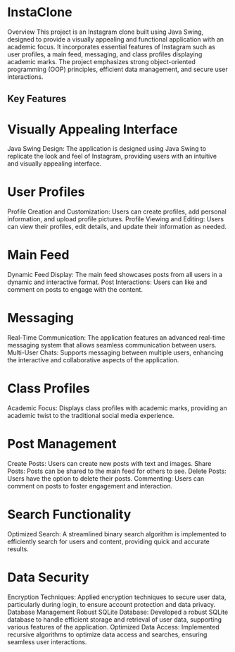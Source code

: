 # InstaClone
Overview
This project is an Instagram clone built using Java Swing, designed to provide a visually appealing and functional application with an academic focus. It incorporates essential features of Instagram such as user profiles, a main feed, messaging, and class profiles displaying academic marks. The project emphasizes strong object-oriented programming (OOP) principles, efficient data management, and secure user interactions.

## Key Features

# Visually Appealing Interface
Java Swing Design: The application is designed using Java Swing to replicate the look and feel of Instagram, providing users with an intuitive and visually appealing interface.

# User Profiles
Profile Creation and Customization: Users can create profiles, add personal information, and upload profile pictures.
Profile Viewing and Editing: Users can view their profiles, edit details, and update their information as needed.

# Main Feed
Dynamic Feed Display: The main feed showcases posts from all users in a dynamic and interactive format.
Post Interactions: Users can like and comment on posts to engage with the content.

# Messaging
Real-Time Communication: The application features an advanced real-time messaging system that allows seamless communication between users.
Multi-User Chats: Supports messaging between multiple users, enhancing the interactive and collaborative aspects of the application.

# Class Profiles
Academic Focus: Displays class profiles with academic marks, providing an academic twist to the traditional social media experience.

# Post Management
Create Posts: Users can create new posts with text and images.
Share Posts: Posts can be shared to the main feed for others to see.
Delete Posts: Users have the option to delete their posts.
Commenting: Users can comment on posts to foster engagement and interaction.

# Search Functionality
Optimized Search: A streamlined binary search algorithm is implemented to efficiently search for users and content, providing quick and accurate results.

# Data Security
Encryption Techniques: Applied encryption techniques to secure user data, particularly during login, to ensure account protection and data privacy.
Database Management
Robust SQLite Database: Developed a robust SQLite database to handle efficient storage and retrieval of user data, supporting various features of the application.
Optimized Data Access: Implemented recursive algorithms to optimize data access and searches, ensuring seamless user interactions.

